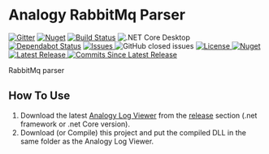 # Analogy RabbitMq Parser


[![Gitter](https://badges.gitter.im/Analogy-LogViewer/community.svg)](https://gitter.im/Analogy-LogViewer/community?utm_source=badge&utm_medium=badge&utm_campaign=pr-badge)
[![Nuget](https://img.shields.io/nuget/dt/Analogy.LogViewer.RabbitMq)](https://www.nuget.org/packages/Analogy.LogViewer.RabbitMq/) 
[![Build Status](https://dev.azure.com/Analogy-LogViewer/Analogy%20Log%20Viewer/_apis/build/status/Analogy-LogViewer.Analogy.LogViewer.RabbitMq?branchName=master)](https://dev.azure.com/Analogy-LogViewer/Analogy%20Log%20Viewer/_build/latest?definitionId=17&branchName=master) ![.NET Core Desktop](https://github.com/Analogy-LogViewer/Analogy.LogViewer.RabbitMq/workflows/.NET%20Core%20Desktop/badge.svg)
[![Dependabot Status](https://api.dependabot.com/badges/status?host=github&repo=Analogy-LogViewer/Analogy.LogViewer.RabbitMq)](https://dependabot.com)
<a href="https://github.com/Analogy-LogViewer/Analogy.LogViewer.RabbitMq/issues">
    <img src="https://img.shields.io/github/issues/Analogy-LogViewer/Analogy.LogViewer.RabbitMq" alt="Issues" />
</a>
![GitHub closed issues](https://img.shields.io/github/issues-closed-raw/Analogy-LogViewer/Analogy.LogViewer.RabbitMq)
<a href="https://github.com/Analogy-LogViewer/Analogy.LogViewer.RabbitMq/blob/master/LICENSE.md">
    <img src="https://img.shields.io/github/license/Analogy-LogViewer/Analogy.LogViewer.RabbitMq" alt="License" />
</a>
[![Nuget](https://img.shields.io/nuget/v/Analogy.LogViewer.RabbitMq)](https://www.nuget.org/packages/Analogy.LogViewer.RabbitMq/) 
<a href="https://github.com/Analogy-LogViewer/Analogy.LogViewer.RabbitMq/releases">
    <img src="https://img.shields.io/github/v/release/Analogy-LogViewer/Analogy.LogViewer.RabbitMq" alt="Latest Release" />
</a>
<a href="https://github.com/Analogy-LogViewer/Analogy.Analogy.LogViewer.RabbitMq/compare/V1.0.0...master"> 
  <img src="https://img.shields.io/github/commits-since/Analogy-LogViewer/Analogy.Analogy.LogViewer.RabbitMq/latest" alt="Commits Since Latest Release"  />
</a>

 RabbitMq parser

## How To Use
1. Download the latest [Analogy Log Viewer](https://github.com/Analogy-LogViewer/Analogy.LogViewer) from the [release](https://github.com/Analogy-LogViewer/Analogy.LogViewer/releases) section (.net framework or .net Core version).
2. Download (or Compile) this project and put the compiled DLL in the same folder as the Analogy Log Viewer.
